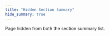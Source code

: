 ```yaml
---
title: "Hidden Section Summary"
hide_summary: true
---
```


Page hidden from both the section summary list.


